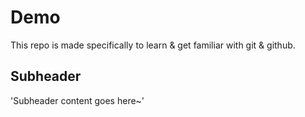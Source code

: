 # Demo

This repo is made specifically to learn & get familiar with git & github.


## Subheader 

'Subheader content goes here~'